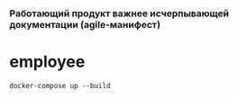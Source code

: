 ### Работающий продукт важнее исчерпывающей документации (agile-манифест)

# employee

```
docker-compose up --build
```
